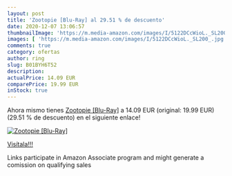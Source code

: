 ```yaml
---
layout: post
title: 'Zootopie [Blu-Ray] al 29.51 % de descuento'
date: 2020-12-07 13:06:57
thumbnailImage: 'https://m.media-amazon.com/images/I/5122DCcWioL._SL200_.jpg'
images: [ 'https://m.media-amazon.com/images/I/5122DCcWioL._SL200_.jpg' ]
comments: true
category: ofertas
author: ring
slug: B01BYH6T52
description:
actualPrice: 14.09 EUR
comparePrice: 19.99 EUR
inStock: true
---
```


Ahora mismo tienes [Zootopie [Blu-Ray]](https://www.amazon.fr/dp/B01BYH6T52/?tag=tolees0d-21) a 14.09 EUR (original: 19.99 EUR) (29.51 %  de descuento) en el siguiente enlace!

[![Zootopie [Blu-Ray]](https://m.media-amazon.com/images/I/5122DCcWioL._SL200_.jpg)](https://www.amazon.fr/dp/B01BYH6T52/?tag=tolees0d-21)

[Visítala!!!](https://www.amazon.fr/dp/B01BYH6T52/?tag=tolees0d-21)

Links participate in Amazon Associate program and might generate a comission on qualifying sales

